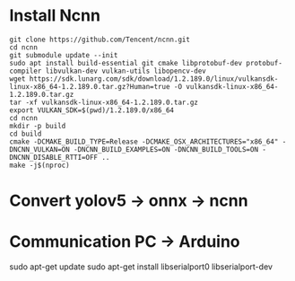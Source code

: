 # Install Ncnn
```
git clone https://github.com/Tencent/ncnn.git
cd ncnn
git submodule update --init
sudo apt install build-essential git cmake libprotobuf-dev protobuf-compiler libvulkan-dev vulkan-utils libopencv-dev
wget https://sdk.lunarg.com/sdk/download/1.2.189.0/linux/vulkansdk-linux-x86_64-1.2.189.0.tar.gz?Human=true -O vulkansdk-linux-x86_64-1.2.189.0.tar.gz
tar -xf vulkansdk-linux-x86_64-1.2.189.0.tar.gz
export VULKAN_SDK=$(pwd)/1.2.189.0/x86_64
cd ncnn
mkdir -p build
cd build
cmake -DCMAKE_BUILD_TYPE=Release -DCMAKE_OSX_ARCHITECTURES="x86_64" -DNCNN_VULKAN=ON -DNCNN_BUILD_EXAMPLES=ON -DNCNN_BUILD_TOOLS=ON -DNCNN_DISABLE_RTTI=OFF ..
make -j$(nproc)
```
# Convert yolov5 -> onnx -> ncnn

# Communication PC -> Arduino
sudo apt-get update
sudo apt-get install libserialport0 libserialport-dev
